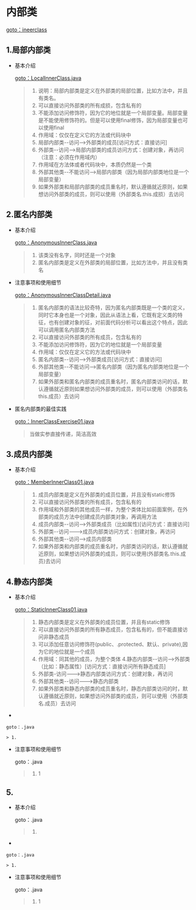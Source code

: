 # 内部类

[goto：ineerclass](https://gitee.com/jia-yan\_dong/code/tree/master/Java/javacode/chapter10/src/com/hspedu/ineerclass)

## 1.局部内部类

*   基本介绍

    [goto：LocalInnerClass.java](https://gitee.com/jia-yan\_dong/code/blob/master/Java/javacode/chapter10/src/com/hspedu/ineerclass/LocalInnerClass.java)

    > 1. 说明：局部内部类是定义在外部类的局部位置，比如方法中，并且有类名。&#x20;
    > 2. 可以直接访问外部类的所有成损，包含私有的&#x20;
    > 3. 不能添加访问修饰符，因为它的地位就是一个局部变量。局部变量是不能使用修饰符的。但是可以使用final修饰，因为局部变量也可以使用final
    > 4. 作用域：仅仅在定义它的方法或代码块中
    > 5. 局部内部类--访问-->外部类的成员\[访问方式：直接访问]&#x20;
    > 6. 外部类--访问-->局部内部类的成员访问方式：创建对象，再访问（注意：必须在作用域内）
    > 7. 作用域在方法体或者代码块中，本质仍然是一个类&#x20;
    > 8. 外部其他类--不能访问-->局部内部类（因为局部内部类地位是一个局部变量）&#x20;
    > 9. 如果外部类和局部内部类的成员重名时，默认遵循就近原则，如果想访问外部类的成员，则可以使用（外部类名.this.成损）去访问

## 2.匿名内部类

*   基本介绍

    [goto：AnonymousInnerClass.java](https://gitee.com/jia-yan\_dong/code/blob/master/Java/javacode/chapter10/src/com/hspedu/ineerclass/AnonymousInnerClass.java)

    > 1. 该类没有名字，同时还是一个对象
    > 2. 匿名内部类是定义在外部类的局部位置，比如方法中，并且没有类名


*   注意事项和使用细节

    [goto：AnonymousInnerClassDetail.java](https://gitee.com/jia-yan\_dong/code/blob/master/Java/javacode/chapter10/src/com/hspedu/ineerclass/AnonymousInnerClassDetail.java)

    > 1. 匿名内部类的语法比较奇特，因为匿名内部类既是一个类的定义，同时它本身也是一个对象，因此从语法上看，它既有定义类的特征，也有创建对象的征，对前面代码分析可以看出这个特点，因此可以调用匿名内部类方法
    > 2. 可以直接访问外部类的所有成员，包含私有的
    > 3. 不能添加访问修饰符，因为它的地位就是一个局部变量
    > 4. 作用域：仅仅在定义它的方法或代码块中
    > 5. 匿名内部类--访问-->外部类成员\[访问方式：直接访问]
    > 6. 外部其他类--不能访问-->匿名内部类（因为匿名内部类地位是一个局部变量）&#x20;
    > 7. 如果外部类和匿名内部类的成员重名时，匿名内部类访问的话，默认遵循就近原则如果想访问外部类的成员，则可以使用（外部类名this.成员）去访问


*   匿名内部类的最佳实践

    [goto：InnerClassExercise01.java](https://gitee.com/jia-yan\_dong/code/blob/master/Java/javacode/chapter10/src/com/hspedu/ineerclass/InnerClassExercise01.java)

    > 当做实参直接传递，简洁高效

## 3.成员内部类

*   基本介绍

    [goto：MemberInnerClass01.java](https://gitee.com/jia-yan\_dong/code/blob/master/Java/javacode/chapter10/src/com/hspedu/ineerclass/MemberInnerClass01.java)

    > 1. 成员内部类是定义在外部类的成员位置，并且没有static修饰
    > 2. 可以直接访问外部类的所有成员，包含私有的
    > 3. 作用域和外部类的其他成员一样，为整个类体比如前面案例，在外部类的成员方法中创建成员内部类对象，再调用方法
    > 4. 成员内部类--访问-->外部类成员（比如属性)\[访问方式：直接访问]
    > 5. 外部类--访问--->成员内部类访问方式：创建对象，再访问&#x20;
    > 6. 外部其他类--访问-->成员内部类
    > 7. 如果外部类和内部类的成员重名时，内部类访问的话，默认遵循就近原则，如果想访问外部类的成员，则可以使用(外部类名.this.成员)去访问

## 4.静态内部类

*   基本介绍

    [goto：StaticInnerClass01.java](https://gitee.com/jia-yan\_dong/code/blob/master/Java/javacode/chapter10/src/com/hspedu/ineerclass/StaticInnerClass01.java)

    > 1. 静态内部类是定义在外部类的成员位置，并且有static修饰
    > 2. 可以直接访问外部类的所有静态成员，包含私有的，但不能直接访问非静态成员
    > 3. 可以添加任意访问修饰符(public、.protected、默认、private),因为它的地位就是一个成员
    > 4. 作用域：同其他的成员，为整个类体 4.静态内部类--访问-->外部类（比如：静态属性）\[访问方式：直接访问所有静态成员]
    > 5. 外部类-访问--->静态内部类访问方式：创建对象，再访问&#x20;
    > 6. 外部其他类--访问--->静态内部类&#x20;
    > 7. 如果外部类和静态内部类的成员重名时，静态内部类访问的时，默认遵循就近原则，如果想访问外部类的成员，则可以使用（外部类名.成员）去访问


*

    goto：.java

    > 1.


*   注意事项和使用细节

    goto：.java

    > 1. 1

## 5.

*   基本介绍

    goto：.java

    > 1.


*

    goto：.java

    > 1.


*   注意事项和使用细节

    goto：.java

    > 1. 1
